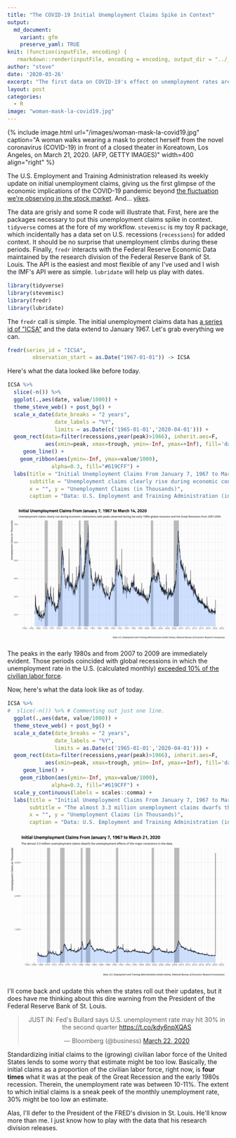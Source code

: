 ```yaml
---
title: "The COVID-19 Initial Unemployment Claims Spike in Context"
output:
  md_document:
    variant: gfm
    preserve_yaml: TRUE
knit: (function(inputFile, encoding) {
   rmarkdown::render(inputFile, encoding = encoding, output_dir = "../_posts") })
author: "steve"
date: '2020-03-26'
excerpt: "The first data on COVID-19's effect on unemployment rates are out and... holy cow."
layout: post
categories:
  - R
image: "woman-mask-la-covid19.jpg"
---
```




{% include image.html url="/images/woman-mask-la-covid19.jpg" caption="A woman walks wearing a mask to protect herself from the novel coronavirus (COVID-19) in front of a closed theater in Koreatown, Los Angeles, on March 21, 2020. (AFP, GETTY IMAGES)" width=400 align="right" %}

The U.S. Employment and Training Administration released its weekly update on initial unemployment claims, giving us the first glimpse of the economic implications of the COVID-19 pandemic beyond [the fluctuation we're observing in the stock market](http://svmiller.com/blog/2020/03/dow-jones-no-good-very-bad-day/). And... [yikes](https://www.cnn.com/2020/03/26/economy/unemployment-benefits-coronavirus/index.html).

The data are grisly and some R code will illustrate that. First, here are the packages necessary to put this unemployment claims spike in context. `tidyverse` comes at the fore of my workflow. `stevemisc` is my toy R package, which incidentally has a data set on U.S. recessions (`recessions`) for added context. It should be no surprise that unemployment climbs during these periods. Finally, `fredr` interacts with the Federal Reserve Economic Data maintained by the research division of the Federal Reserve Bank of St. Louis. The API is the easiest and most flexible of any I've used and I wish the IMF's API were as simple. `lubridate` will help us play with dates.

```r
library(tidyverse)
library(stevemisc)
library(fredr)
library(lubridate)
```

The `fredr` call is simple. The initial unemployment claims data has [a series id of "ICSA"](https://fred.stlouisfed.org/series/ICSA) and the data extend to January 1967. Let's grab everything we can.

```r
fredr(series_id = "ICSA",
        observation_start = as.Date("1967-01-01")) -> ICSA
```

Here's what the data looked like before today.


```r
ICSA %>%
  slice(-n()) %>%
  ggplot(.,aes(date, value/1000)) +
  theme_steve_web() + post_bg() +
  scale_x_date(date_breaks = "2 years",
               date_labels = "%Y",
               limits = as.Date(c('1965-01-01','2020-04-01'))) +
  geom_rect(data=filter(recessions,year(peak)>1966), inherit.aes=F, 
            aes(xmin=peak, xmax=trough, ymin=-Inf, ymax=+Inf), fill='darkgray', alpha=0.8) +
     geom_line() +
    geom_ribbon(aes(ymin=-Inf, ymax=value/1000),
              alpha=0.3, fill="#619CFF") +
  labs(title = "Initial Unemployment Claims From January 7, 1967 to March 14, 2020",
       subtitle = "Unemployment claims clearly rise during economic contractions with peaks observed during the early 1980s global recession and the Great Recession from 2007-2009.",
       x = "", y = "Unemployment Claims (in Thousands)",
       caption = "Data: U.S. Employment and Training Administration (initial claims), National Bureau of Economic Research (recessions).") 
```

![plot of chunk initial-claims-data-1967-before-covid19](/images/initial-claims-data-1967-before-covid19-1.png)

The peaks in the early 1980s and from 2007 to 2009 are immediately evident. Those periods coincided with global recessions in which the unemployment rate in the U.S. (calculated monthly) [exceeded 10% of the civilian labor force](https://fred.stlouisfed.org/series/UNRATE). 

Now, here's what the data look like as of today.


```r
ICSA %>%
#  slice(-n()) %>% # Commenting out just one line.
  ggplot(.,aes(date, value/1000)) +
  theme_steve_web() + post_bg() +
  scale_x_date(date_breaks = "2 years",
               date_labels = "%Y",
               limits = as.Date(c('1965-01-01','2020-04-01'))) +
  geom_rect(data=filter(recessions,year(peak)>1966), inherit.aes=F, 
            aes(xmin=peak, xmax=trough, ymin=-Inf, ymax=+Inf), fill='darkgray', alpha=0.8) +
     geom_line() +
    geom_ribbon(aes(ymin=-Inf, ymax=value/1000),
              alpha=0.3, fill="#619CFF") +
  scale_y_continuous(labels = scales::comma) +
  labs(title = "Initial Unemployment Claims From January 7, 1967 to March 21, 2020",
       subtitle = "The almost 3.3 million unemployment claims dwarfs the unemployment effects of the major recessions in the data.",
       x = "", y = "Unemployment Claims (in Thousands)",
       caption = "Data: U.S. Employment and Training Administration (initial claims), National Bureau of Economic Research (recessions).") 
```

![plot of chunk initial-claims-data-1967-starting-with-covid19](/images/initial-claims-data-1967-starting-with-covid19-1.png)

I'll come back and update this when the states roll out their updates, but it does have me thinking about this dire warning from the President of the Federal Reserve Bank of St. Louis.

<center>
<blockquote class="twitter-tweet" data-lang="en"><p lang="en" dir="ltr">JUST IN: Fed&#39;s Bullard says U.S. unemployment rate may hit 30% in the second quarter <a href="https://t.co/kdy6npXQAS">https://t.co/kdy6npXQAS</a></p>&mdash; Bloomberg (@business) <a href="https://twitter.com/business/status/1241812970549755905?ref_src=twsrc%5Etfw">March 22, 2020</a></blockquote>
<script async src="https://platform.twitter.com/widgets.js" charset="utf-8"></script></center>

Standardizing initial claims to the (growing) civilian labor force of the United States lends to some worry that estimate might be too low. Basically, the initial claims as a proportion of the civilian labor force, right now, is **four times** what it was at the peak of the Great Recession and the early 1980s recession. Therein, the unemployment rate was between 10-11%. The extent to which initial claims is a sneak peek of the monthly unemployment rate, 30% might be too low an estimate.

Alas, I'll defer to the President of the FRED's division in St. Louis. He'll know more than me. I just know how to play with the data that his research division releases.





